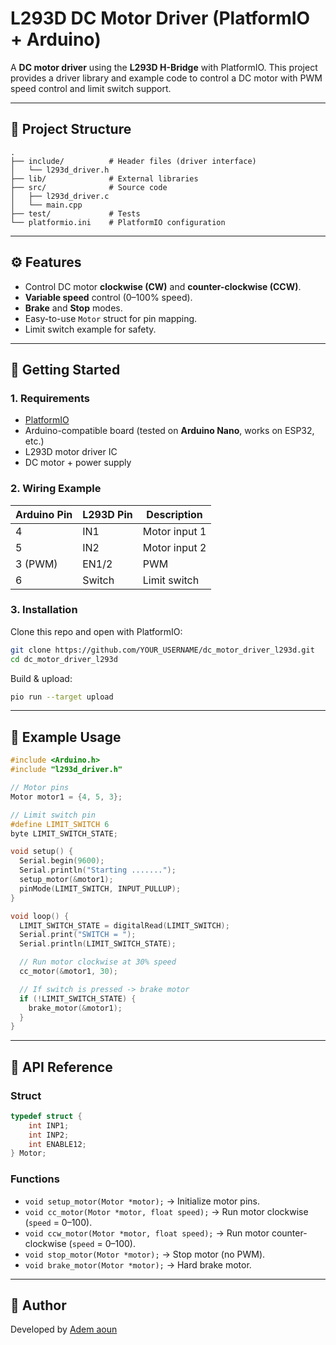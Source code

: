 # L293D DC Motor Driver (PlatformIO + Arduino)

A **DC motor driver** using the **L293D H-Bridge** with PlatformIO.
This project provides a driver library and example code to control a DC motor with PWM speed control and limit switch support.

---

## 📂 Project Structure

```
.
├── include/          # Header files (driver interface)
│   └── l293d_driver.h
├── lib/              # External libraries 
├── src/              # Source code
│   ├── l293d_driver.c
│   └── main.cpp
├── test/             # Tests 
└── platformio.ini    # PlatformIO configuration
```

---

## ⚙️ Features

* Control DC motor **clockwise (CW)** and **counter-clockwise (CCW)**.
* **Variable speed** control (0–100% speed).
* **Brake** and **Stop** modes.
* Easy-to-use `Motor` struct for pin mapping.
* Limit switch example for safety.

---

## 🚀 Getting Started

### 1. Requirements

* [PlatformIO](https://platformio.org/)
* Arduino-compatible board (tested on **Arduino Nano**, works on ESP32, etc.)
* L293D motor driver IC
* DC motor + power supply

### 2. Wiring Example

| Arduino Pin | L293D Pin | Description   |
| ----------- | --------- | ------------- |
| 4           | IN1       | Motor input 1 |
| 5           | IN2       | Motor input 2 |
| 3 (PWM)     | EN1/2     | PWM     |
| 6           | Switch    | Limit switch  |

### 3. Installation

Clone this repo and open with PlatformIO:

```bash
git clone https://github.com/YOUR_USERNAME/dc_motor_driver_l293d.git
cd dc_motor_driver_l293d
```

Build & upload:

```bash
pio run --target upload
```

---

## 📖 Example Usage

```cpp
#include <Arduino.h>
#include "l293d_driver.h"

// Motor pins
Motor motor1 = {4, 5, 3};

// Limit switch pin
#define LIMIT_SWITCH 6
byte LIMIT_SWITCH_STATE;

void setup() {
  Serial.begin(9600);
  Serial.println("Starting .......");
  setup_motor(&motor1);
  pinMode(LIMIT_SWITCH, INPUT_PULLUP);
}

void loop() {
  LIMIT_SWITCH_STATE = digitalRead(LIMIT_SWITCH);
  Serial.print("SWITCH = ");
  Serial.println(LIMIT_SWITCH_STATE);

  // Run motor clockwise at 30% speed
  cc_motor(&motor1, 30);

  // If switch is pressed -> brake motor
  if (!LIMIT_SWITCH_STATE) {
    brake_motor(&motor1);
  }
}
```

---

## 🔧 API Reference

### Struct

```c
typedef struct {
    int INP1;
    int INP2;
    int ENABLE12;
} Motor;
```

### Functions

* `void setup_motor(Motor *motor);` → Initialize motor pins.
* `void cc_motor(Motor *motor, float speed);` → Run motor clockwise (`speed` = 0–100).
* `void ccw_motor(Motor *motor, float speed);` → Run motor counter-clockwise (`speed` = 0–100).
* `void stop_motor(Motor *motor);` → Stop motor (no PWM).
* `void brake_motor(Motor *motor);` → Hard brake motor.

---

## 👤 Author

Developed by [Adem aoun](https://github.com/Adem-Aoun)
